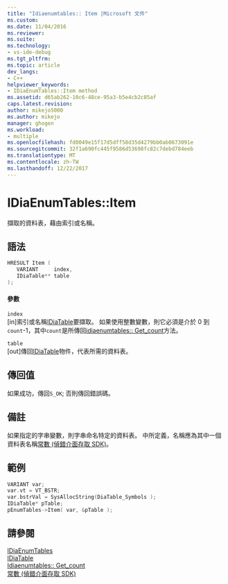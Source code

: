```yaml
---
title: "Idiaenumtables:: Item |Microsoft 文件"
ms.custom: 
ms.date: 11/04/2016
ms.reviewer: 
ms.suite: 
ms.technology:
- vs-ide-debug
ms.tgt_pltfrm: 
ms.topic: article
dev_langs:
- C++
helpviewer_keywords:
- IDiaEnumTables::Item method
ms.assetid: d65ab262-10c6-48ce-95a3-b5e4cb2c85af
caps.latest.revision: 
author: mikejo5000
ms.author: mikejo
manager: ghogen
ms.workload:
- multiple
ms.openlocfilehash: fd0049e15f17d5dff58d35d4279bb0ab0673091e
ms.sourcegitcommit: 32f1a690fc445f9586d53698fc82c7debd784eeb
ms.translationtype: MT
ms.contentlocale: zh-TW
ms.lasthandoff: 12/22/2017
---
```

# <a name="idiaenumtablesitem"></a>IDiaEnumTables::Item
擷取的資料表，藉由索引或名稱。  
  
## <a name="syntax"></a>語法  
  
```C++  
HRESULT Item (   
   VARIANT     index,  
   IDiaTable** table  
);  
```  
  
#### <a name="parameters"></a>參數  
 `index`  
 [in]索引或名稱[IDiaTable](../../debugger/debug-interface-access/idiatable.md)要擷取。 如果使用整數變數，則它必須是介於 0 到`count`-1，其中`count`是所傳回[idiaenumtables:: Get_count](../../debugger/debug-interface-access/idiaenumtables-get-count.md)方法。  
  
 `table`  
 [out]傳回[IDiaTable](../../debugger/debug-interface-access/idiatable.md)物件，代表所需的資料表。  
  
## <a name="return-value"></a>傳回值  
 如果成功，傳回`S_OK`; 否則傳回錯誤碼。  
  
## <a name="remarks"></a>備註  
 如果指定的字串變數，則字串命名特定的資料表。 中所定義，名稱應為其中一個資料表名稱[常數 (偵錯介面存取 SDK)](../../debugger/debug-interface-access/constants-debug-interface-access-sdk.md)。  
  
## <a name="example"></a>範例  
  
```C++  
VARIANT var;  
var.vt = VT_BSTR;  
var.bstrVal = SysAllocString(DiaTable_Symbols );  
IDiaTable* pTable;  
pEnumTables->Item( var, &pTable );  
```  
  
## <a name="see-also"></a>請參閱  
 [IDiaEnumTables](../../debugger/debug-interface-access/idiaenumtables.md)   
 [IDiaTable](../../debugger/debug-interface-access/idiatable.md)   
 [Idiaenumtables:: Get_count](../../debugger/debug-interface-access/idiaenumtables-get-count.md)   
 [常數 (偵錯介面存取 SDK)](../../debugger/debug-interface-access/constants-debug-interface-access-sdk.md)